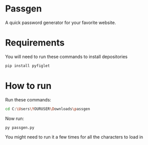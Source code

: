 # Passgen
A quick password generator for your favorite website.

# Requirements

You will need to run these commands to install depositories

```bash
pip install pyfiglet
```

# How to run

Run these commands:

```bash
cd C:\Users\YOURUSER\Downloads\passgen
```
Now run:

```bash
py passgen.py
```

You might need to run it a few times for all the characters to load in

